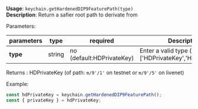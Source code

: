 **Usage**: `keychain.getHardenedDIP9FeaturePath(type)`  
**Description**: Return a safier root path to derivate from

Parameters:

| parameters | type   | required                  | Description                                                 |
| ---------- | ------ | ------------------------- | ----------------------------------------------------------- |
| **type**   | string | no (default:HDPrivateKey) | Enter a valid type (one of: ['HDPrivateKey','HDPublicKey']) |

Returns : HDPrivateKey (of path: `m/9'/1'` on testnet or `m/9'/5'` on livenet)

Example:

```js
const hdPrivateKey = keychain.getHardenedDIP9FeaturePath();
const { privateKey } = hdPrivateKey;
```
